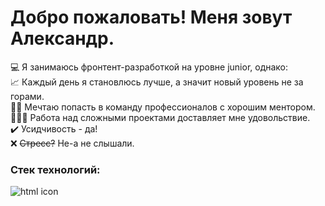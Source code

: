 # Добро пожаловать! Меня зовут Александр.

💻 Я занимаюсь фронтент-разработкой на уровне junior, однако:  
📈 Каждый день я становлюсь лучше, а значит новый уровень не за горами.  
👨‍🎓 Мечтаю попасть в команду профессионалов с хорошим ментором.  
🏋🏼‍♂️ Работа над сложными проектами доставляет мне удовольствие.  
✔️ Усидчивость - да!  
❌ ~~Стресс?~~ Не-а не слышали.

### Стек технологий:  
![html icon](https://cdn-icons-png.flaticon.com/512/888/888859.png)